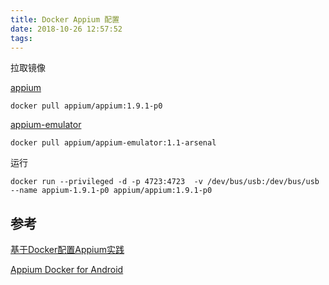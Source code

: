 ```yaml
---
title: Docker Appium 配置
date: 2018-10-26 12:57:52
tags:
---
```


拉取镜像

[appium](https://hub.docker.com/r/appium/appium/tags/)

```shell
docker pull appium/appium:1.9.1-p0
```

[appium-emulator](https://hub.docker.com/r/appium/appium-emulator/tags/)

```shell
docker pull appium/appium-emulator:1.1-arsenal
```

运行

```shell
docker run --privileged -d -p 4723:4723  -v /dev/bus/usb:/dev/bus/usb --name appium-1.9.1-p0 appium/appium:1.9.1-p0
```



## 参考

[基于Docker配置Appium实践](https://www.pilipala195.com/2017/11/27/%E5%9F%BA%E4%BA%8EDocker%E9%85%8D%E7%BD%AEAppium%E5%AE%9E%E8%B7%B5/)

[Appium Docker for Android](https://github.com/appium/appium-docker-android)